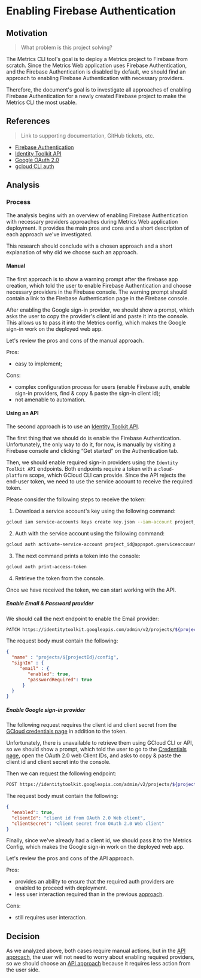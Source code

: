 # Enabling Firebase Authentication

## Motivation
> What problem is this project solving?

The Metrics CLI tool's goal is to deploy a Metrics project to Firebase from scratch. Since the Metrics Web application uses Firebase Authentication, and the Firebase Authentication is disabled by default, we should find an approach to enabling Firebase Authentication with necessary providers.

Therefore, the document's goal is to investigate all approaches of enabling Firebase Authentication for a newly created Firebase project to make the Metrics CLI the most usable.

## References

> Link to supporting documentation, GitHub tickets, etc.

- [Firebase Authentication](https://firebase.google.com/docs/auth)
- [Identity Toolkit API](https://cloud.google.com/identity-platform/docs/reference/rest)
- [Google OAuth 2.0](https://developers.google.com/identity/protocols/oauth2)
- [gcloud CLI auth](https://cloud.google.com/sdk/gcloud/reference/auth)

## Analysis

### Process

The analysis begins with an overview of enabling Firebase Authentication with necessary providers approaches during Metrics Web application deployment.
It provides the main pros and cons and a short description of each approach we've investigated.

This research should conclude with a chosen approach and a short explanation of why did we choose such an approach.

#### Manual

The first approach is to show a warning prompt after the firebase app creation, which told the user to enable Firebase Authentication and choose necessary providers in the Firebase console. The warning prompt should contain a link to the Firebase Authentication page in the Firebase console.

After enabling the Google sign-in provider, we should show a prompt, which asks the user to copy the provider's client id and paste it into the console. This allows us to pass it into the Metrics config, which makes the Google sign-in work on the deployed web app.

Let's review the pros and cons of the manual approach.

Pros:

- easy to implement;
  
Cons:

- complex configuration process for users (enable Firebase auth, enable sign-in providers, find & copy & paste the sign-in client id);
- not amenable to automation.

#### Using an API

The second approach is to use an [Identity Toolkit API](https://cloud.google.com/identity-platform/docs/reference/rest).

The first thing that we should do is enable the Firebase Authentication.
Unfortunately, the only way to do it, for now, is manually by visiting a Firebase console and clicking “Get started” on the Authentication tab.

Then, we should enable required sign-in providers using the `Identity Toolkit API` endpoints.
Both endpoints require a token with a `cloud-platform` scope, which GCloud CLI can provide. Since the API rejects the end-user token, we need to use the service account to receive the required token.

Please consider the following steps to receive the token:

1. Download a service account's key using the following command:

```bash
gcloud iam service-accounts keys create key.json --iam-account project_id@appspot.gserviceaccount.com
```

2. Auth with the service account using the following command:

```bash
gcloud auth activate-service-account project_id@appspot.gserviceaccount.com --key-file=key.json
```

3. The next command prints a token into the console:

```bash
gcloud auth print-access-token
```

4. Retrieve the token from the console.

Once we have received the token, we can start working with the API.

##### Enable Email & Password provider

We should call the next endpoint to enable the Email provider:

```bash
PATCH https://identitytoolkit.googleapis.com/admin/v2/projects/${projectId}/config
```

The request body must contain the following:

```json
{
  "name" : "projects/${projectId}/config",
  "signIn" : {
     "email" : {
        "enabled": true,
        "passwordRequired": true
      }
  }
}
```

##### Enable Google sign-in provider

The following request requires the client id and client secret from the [GCloud credentials page](https://console.cloud.google.com/apis/credentials) in addition to the token.

Unfortunately, there is unavailable to retrieve them using  GCloud CLI or API, so we should show a prompt, which told the user to go to the [Credentials page](https://console.cloud.google.com/apis/credentials), open the OAuth 2.0 web Client IDs, and asks to copy & paste the client id and client secret into the console.

Then we can request the following endpoint:

```bash
POST https://identitytoolkit.googleapis.com/admin/v2/projects/${projectId}/defaultSupportedIdpConfigs/google.com
```
The request body must contain the following:

```json
{
  "enabled": true,
  "clientId": "client id from OAuth 2.0 Web client",
  "clientSecret": "client secret from OAuth 2.0 Web client"
}
```

Finally, since we've already had a client id, we should pass it to the Metrics Config, which makes the Google sign-in work on the deployed web app.

Let's review the pros and cons of the API approach.

Pros:

- provides an ability to ensure that the required auth providers are enabled to proceed with deployment.
- less user interaction required than in the previous [approach](#manual).

Cons:

- still requires user interaction.

## Decision

As we analyzed above, both cases require manual actions, but in the [API approach](#using-an-api), the user will not need to worry about enabling required providers, so we should choose an [API approach](#using-an-api) because it requires less action from the user side.
